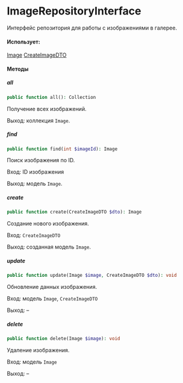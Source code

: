 # ImageRepositoryInterface

Интерфейс репозитория для работы с изображениями в галерее.

#### Использует:

[Image](/app/Models/Gallery/Image.md)
[CreateImageDTO](/app/DTO/Image/CreateImageDTO.md)

#### Методы

##### all

```php
public function all(): Collection
```

Получение всех изображений.

Выход: коллекция `Image`.

##### find

```php
public function find(int $imageId): Image
```

Поиск изображения по ID.

Вход: ID изображения

Выход: модель `Image`.

##### create

```php
public function create(CreateImageDTO $dto): Image
```

Создание нового изображения.

Вход: `CreateImageDTO`

Выход: созданная модель `Image`.

##### update

```php
public function update(Image $image, CreateImageDTO $dto): void
```

Обновление данных изображения.

Вход: модель `Image`, `CreateImageDTO`

Выход: –

##### delete

```php
public function delete(Image $image): void
```

Удаление изображения.

Вход: модель `Image`

Выход: –
